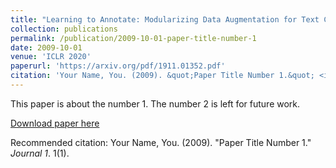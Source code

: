 ```yaml
---
title: "Learning to Annotate: Modularizing Data Augmentation for Text Classifiers with Natural Language Explanations"
collection: publications
permalink: /publication/2009-10-01-paper-title-number-1
date: 2009-10-01
venue: 'ICLR 2020'
paperurl: 'https://arxiv.org/pdf/1911.01352.pdf'
citation: 'Your Name, You. (2009). &quot;Paper Title Number 1.&quot; <i>Journal 1</i>. 1(1).'
---
```

This paper is about the number 1. The number 2 is left for future work.

[Download paper here](https://arxiv.org/pdf/1911.01352.pdf)

Recommended citation: Your Name, You. (2009). "Paper Title Number 1." <i>Journal 1</i>. 1(1).
